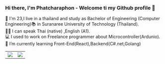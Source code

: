 
### Hi there, I'm Phatcharaphon - Welcome ti my Github profile 👋 
🙋 I'm 23,I live in a thailand and study as Bachelor of Engineering (Computer Engineering):books: in Suranaree University of Technology (Thailand).<br>
👩‍💻 I can speak Thai (native) ,English (A1).<br>
💻 I used to work on Freelance programmer about Microcontroller(Ardunio).<br>
🌱 I’m currently learning Front-End(React),Backend(C#.net,Golang)  
<table>
  <tr>
    <td>
      <img align="center" src="https://github-readme-stats.vercel.app/api/top-langs/?username=newcy123&theme=radical" />
    </td>
    <td>
      <img align="center" src="https://github-readme-stats.vercel.app/api?username=newcy123&show_icons=true&theme=radical" />
    </td>
  </tr>
</table>

<!--
**newcy123/newcy123** is a ✨ _special_ ✨ repository because its `README.md` (this file) appears on your GitHub profile.

Here are some ideas to get you started:

- 🔭 I’m currently working on ...
- 🌱 I’m currently learning ...
- 👯 I’m looking to collaborate on ...
- 🤔 I’m looking for help with ...
- 💬 Ask me about ...
- 📫 How to reach me: ...
- 😄 Pronouns: ...
- ⚡ Fun fact: ...
-->

